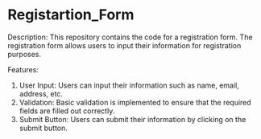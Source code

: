 # Registartion_Form
Description:
This repository contains the code for a registration form. The registration form allows users to input their information for registration purposes.

Features:
1.  User Input: Users can input their information such as name, email, address, etc.
2.  Validation: Basic validation is implemented to ensure that the required fields are filled out correctly.
3.  Submit Button: Users can submit their information by clicking on the submit button.
